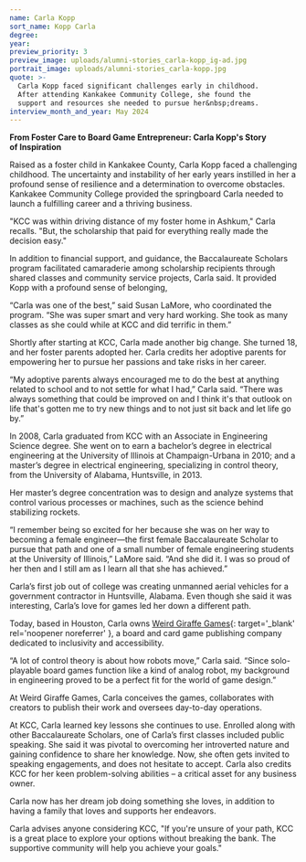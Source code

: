 ```yaml
---
name: Carla Kopp
sort_name: Kopp Carla
degree:
year:
preview_priority: 3
preview_image: uploads/alumni-stories_carla-kopp_ig-ad.jpg
portrait_image: uploads/alumni-stories_carla-kopp.jpg
quote: >-
  Carla Kopp faced significant challenges early in childhood.
  After attending Kankakee Community College, she found the
  support and resources she needed to pursue her&nbsp;dreams.
interview_month_and_year: May 2024
---
```


**From Foster Care to Board Game Entrepreneur: Carla Kopp's Story of&nbsp;Inspiration**

Raised as a foster child in Kankakee County, Carla Kopp faced a challenging childhood. The uncertainty and instability of her early years instilled in her a profound sense of resilience and a determination to overcome obstacles. Kankakee Community College provided the springboard Carla needed to launch a fulfilling career and a thriving business.

"KCC was within driving distance of my foster home in Ashkum," Carla recalls. "But, the scholarship that paid for everything really made the decision easy." 

In addition to financial support, and guidance, the Baccalaureate Scholars program facilitated camaraderie among scholarship recipients through shared classes and community service projects, Carla said. It provided Kopp with a profound sense of belonging,

“Carla was one of the best,” said Susan LaMore, who coordinated the program. “She was super smart and very hard working. She took as many classes as she could while at KCC and did terrific in them.”

Shortly after starting at KCC, Carla made another big change. She turned 18, and her foster parents adopted her. Carla credits her adoptive parents for empowering her to pursue her passions and take risks in her career.

“My adoptive parents always encouraged me to do the best at anything related to school and to not settle for what I had,” Carla said. “There was always something that could be improved on and I think it's that outlook on life that's gotten me to try new things and to not just sit back and let life go by.”

In 2008, Carla graduated from KCC with an Associate in Engineering Science degree. She went on to earn a bachelor’s degree in electrical engineering at the University of Illinois at Champaign-Urbana in 2010; and a master’s degree in electrical engineering, specializing in control theory, from the University of Alabama, Huntsville, in 2013. 

Her master’s degree concentration was to design and analyze systems that control various processes or machines, such as the science behind stabilizing rockets. 

“I remember being so excited for her because she was on her way to becoming a female engineer—the first female Baccalaureate Scholar to pursue that path and one of a small number of female engineering students at the University of Illinois,” LaMore said. “And she did it. I was so proud of her then and I still am as I learn all that she has achieved.”

Carla’s first job out of college was creating unmanned aerial vehicles for a government contractor in Huntsville, Alabama. Even though she said it was interesting, Carla’s love for games led her down a different path.

Today, based in Houston, Carla owns [Weird Giraffe Games](https://weird-giraffe-games.square.site/){: target='_blank' rel='noopener noreferrer' }, a board and card game publishing company dedicated to inclusivity and accessibility.

“A lot of control theory is about how robots move,” Carla said. “Since solo-playable board games function like a kind of analog robot, my background in engineering proved to be a perfect fit for the world of game design.” 

At Weird Giraffe Games, Carla conceives the games, collaborates with creators to publish their work and oversees day-to-day operations. 

At KCC, Carla learned key lessons she continues to use. Enrolled along with other Baccalaureate Scholars, one of Carla’s first classes included public speaking. She said it was pivotal to overcoming her introverted nature and gaining confidence to share her knowledge. Now, she often gets invited to speaking engagements, and does not hesitate to accept. Carla also credits KCC for her keen problem-solving abilities – a critical asset for any business owner.

Carla now has her dream job doing something she loves, in addition to having a family that loves and supports her endeavors.

Carla advises anyone considering KCC, "If you're unsure of your path, KCC is a great place to explore your options without breaking the bank. The supportive community will help you achieve your goals."
